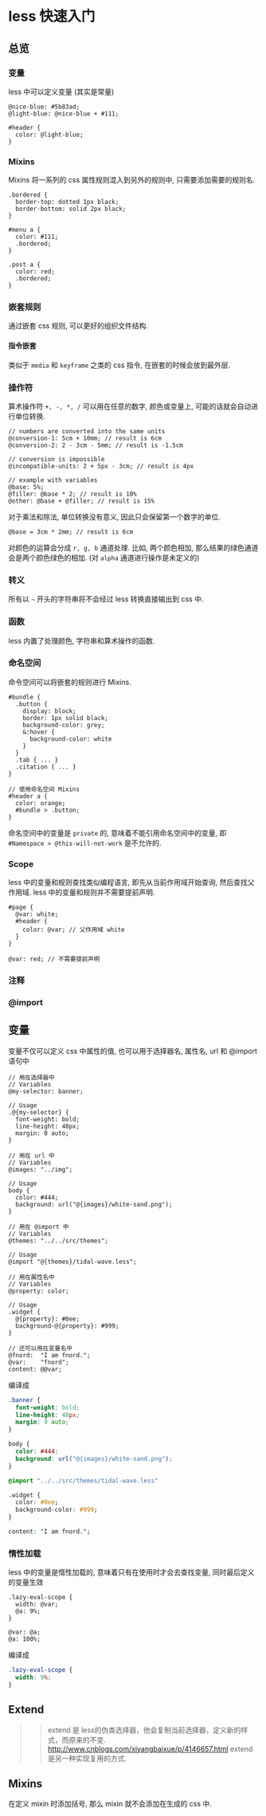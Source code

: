 # less 快速入门

## 总览

### 变量
less 中可以定义变量 (其实是常量)

```less
@nice-blue: #5b83ad;
@light-blue: @nice-blue + #111;

#header {
  color: @light-blue;
}
```

### Mixins
Mixins 将一系列的 css 属性规则混入到另外的规则中, 只需要添加需要的规则名.

```less
.bordered {
  border-top: dotted 1px black;
  border-bottom: solid 2px black;
}

#menu a {
  color: #111;
  .bordered;
}

.post a {
  color: red;
  .bordered;
}
```

### 嵌套规则
通过嵌套 css 规则, 可以更好的组织文件结构.

#### 指令嵌套
类似于 `media` 和 `keyframe` 之类的 css 指令, 在嵌套的时候会放到最外层.

### 操作符
算术操作符 `+, -, *, /` 可以用在任意的数字, 颜色或变量上, 可能的话就会自动进行单位转换.

```less
// numbers are converted into the same units
@conversion-1: 5cm + 10mm; // result is 6cm
@conversion-2: 2 - 3cm - 5mm; // result is -1.5cm

// conversion is impossible
@incompatible-units: 2 + 5px - 3cm; // result is 4px

// example with variables
@base: 5%;
@filler: @base * 2; // result is 10%
@other: @base + @filler; // result is 15%
```

对于乘法和除法, 单位转换没有意义, 因此只会保留第一个数字的单位.

```less
@base = 3cm * 2mm; // result is 6cm 
```

对颜色的运算会分成 `r, g, b` 通道处理. 比如, 两个颜色相加, 那么结果的绿色通道会是两个颜色绿色的相加. (对 `alpha` 通道进行操作是未定义的)

### 转义
所有以 `~` 开头的字符串将不会经过 less 转换直接输出到 css 中.

### 函数

less 内置了处理颜色, 字符串和算术操作的函数.

### 命名空间
命令空间可以将嵌套的规则进行 Mixins.

``` less
#bundle {
  .button {
    display: block;
    border: 1px solid black;
    background-color: grey;
    &:hover {
      background-color: white
    }
  }
  .tab { ... }
  .citation { ... }
}

// 使用命名空间 Mixins
#header a {
  color: orange;
  #bundle > .button;
}
```

命名空间中的变量是 `private` 的, 意味着不能引用命名空间中的变量, 即 `#Namespace > @this-will-not-work` 是不允许的.

### Scope
less 中的变量和规则查找类似编程语言, 即先从当前作用域开始查询, 然后查找父作用域.
less 中的变量和规则并不需要提前声明.

```
#page {
  @var: white;
  #header {
    color: @var; // 父作用域 white
  }
}

@var: red; // 不需要提前声明
```

### 注释
### @import


## 变量
变量不仅可以定义 css 中属性的值, 也可以用于选择器名, 属性名, url 和 @import 语句中

```less
// 用在选择器中
// Variables
@my-selector: banner;

// Usage
.@{my-selector} {
  font-weight: bold;
  line-height: 40px;
  margin: 0 auto;
}

// 用在 url 中
// Variables
@images: "../img";

// Usage
body {
  color: #444;
  background: url("@{images}/white-sand.png");
}

// 用在 @import 中
// Variables
@themes: "../../src/themes";

// Usage
@import "@{themes}/tidal-wave.less";

// 用在属性名中
// Variables
@property: color;

// Usage
.widget {
  @{property}: #0ee;
  background-@{property}: #999;
}

// 还可以用在变量名中
@fnord:  "I am fnord.";
@var:    "fnord";
content: @@var;
```

编译成

```css
.banner {
  font-weight: bold;
  line-height: 40px;
  margin: 0 auto;
}

body {
  color: #444;
  background: url("@{images}/white-sand.png");
}

@import "../../src/themes/tidal-wave.less"

.widget {
  color: #0ee;
  background-color: #999;
}

content: "I am fnord.";
```

### 惰性加载
less 中的变量是惰性加载的, 意味着只有在使用时才会去查找变量, 同时最后定义的变量生效

```less
.lazy-eval-scope {
  width: @var;
  @a: 9%;
}

@var: @a;
@a: 100%;
```

编译成

```css
.lazy-eval-scope {
  width: 9%;
}
```

## Extend
>> extend 是 less的伪类选择器，他会复制当前选择器，定义新的样式，而原来的不变. http://www.cnblogs.com/xiyangbaixue/p/4146657.html
extend 是另一种实现复用的方式.

## Mixins

在定义 mixin 时添加括号, 那么 mixin 就不会添加在生成的 css 中.
